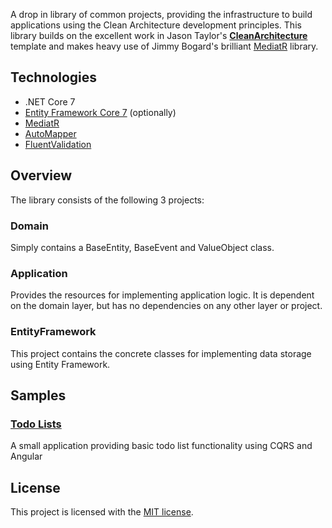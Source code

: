 A drop in library of common projects, providing the infrastructure to build applications using the Clean Architecture development principles. This library builds on the excellent work in Jason Taylor's **[CleanArchitecture](https://github.com/jasontaylordev/CleanArchitecture)** template and makes heavy use of Jimmy Bogard's brilliant [MediatR](https://github.com/jbogard/MediatR) library.

## Technologies

- .NET Core 7
- [Entity Framework Core 7](https://docs.microsoft.com/en-us/ef/core/) (optionally)
- [MediatR](https://github.com/jbogard/MediatR)
- [AutoMapper](https://automapper.org/)
- [FluentValidation](https://fluentvalidation.net/)

## Overview

The library consists of the following 3 projects:

### Domain

Simply contains a BaseEntity, BaseEvent and ValueObject class.

### Application

Provides the resources for implementing application logic. It is dependent on the domain layer, but has no dependencies on any other layer or project.

### EntityFramework

This project contains the concrete classes for implementing data storage using Entity Framework.

## Samples

### [Todo Lists](https://github.com/cyclst/CleanArchitecture/tree/master/samples/TodoLists)

A small application providing basic todo list functionality using CQRS and Angular

## License

This project is licensed with the [MIT license](LICENSE).
